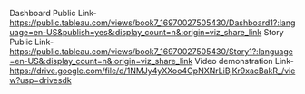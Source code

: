 Dashboard Public Link-https://public.tableau.com/views/book7_16970027505430/Dashboard1?:language=en-US&publish=yes&:display_count=n&:origin=viz_share_link
Story Public Link-https://public.tableau.com/views/book7_16970027505430/Story1?:language=en-US&:display_count=n&:origin=viz_share_link
Video demonstration Link-https://drive.google.com/file/d/1NMJy4yXXoo4OpNXNrLiBjKr9xacBakR_/view?usp=drivesdk

